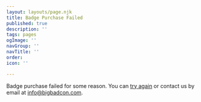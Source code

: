 ```yaml
---
layout: layouts/page.njk
title: Badge Purchase Failed
published: true
description: ''
tags: pages
ogImage: ''
navGroup: ''
navTitle: ''
order: 
icon: ''

---
```

Badge purchase failed for some reason. You can [try again](/buy-a-badge) or contact us by email at [info@bigbadcon.com](mailto:info@bigbadcon.com).